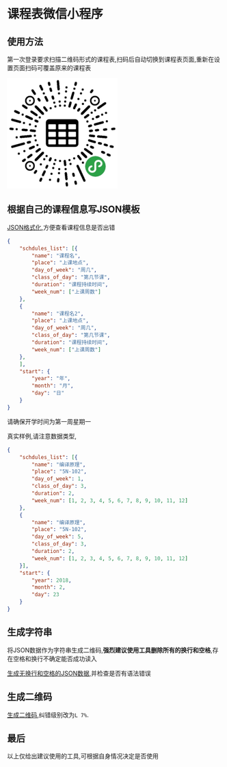 # 课程表微信小程序

## 使用方法

第一次登录要求扫描二维码形式的课程表,扫码后自动切换到课程表页面,重新在设置页面扫码可覆盖原来的课程表

![小程序码](img/gh.jpg)

## 根据自己的课程信息写JSON模板
[JSON格式化](http://www.kjson.com/jsformat/),方便查看课程信息是否出错
```json
{
    "schdules_list": [{
        "name": "课程名",
        "place": "上课地点",
        "day_of_week": "周几",
        "class_of_day": "第几节课",
        "duration": "课程持续时间",
        "week_num": ["上课周数"]
    },
    {
        "name": "课程名2",
        "place": "上课地点",
        "day_of_week": "周几",
        "class_of_day": "第几节课",
        "duration": "课程持续时间",
        "week_num": ["上课周数"]
    },
    ],
    "start": {
        "year": "年",
        "month": "月",
        "day": "日"
    }
}
```
请确保开学时间为第一周星期一

真实样例,请注意数据类型,
```json
{
    "schdules_list": [{
        "name": "编译原理",
        "place": "5N-102",
        "day_of_week": 1,
        "class_of_day": 3,
        "duration": 2,
        "week_num": [1, 2, 3, 4, 5, 6, 7, 8, 9, 10, 11, 12]
    },
    {
        "name": "编译原理",
        "place": "5N-102",
        "day_of_week": 5,
        "class_of_day": 3,
        "duration": 2,
        "week_num": [1, 2, 3, 4, 5, 6, 7, 8, 9, 10, 11, 12]
    }],
    "start": {
        "year": 2018,
        "month": 2,
        "day": 23
    }
}
```

## 生成字符串

将JSON数据作为字符串生成二维码,**强烈建议使用工具删除所有的换行和空格**,存在空格和换行不确定能否成功读入

[生成无换行和空格的JSON数据](http://www.kjson.com/jsonparser/),并检查是否有语法错误

## 生成二维码
[生成二维码](http://www.kjson.com/qr/),纠错级别改为`L 7%`.

## 最后
以上仅给出建议使用的工具,可根据自身情况决定是否使用
